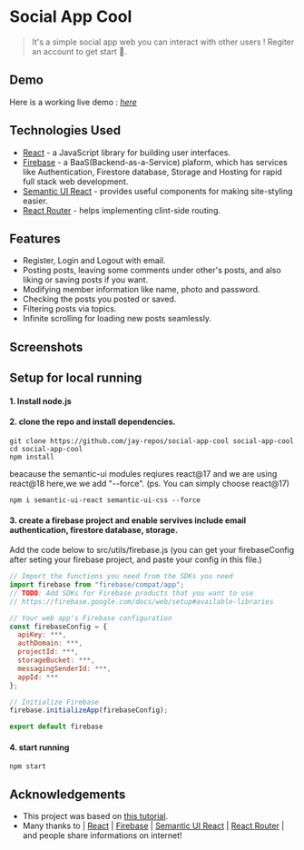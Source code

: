 # Social App Cool
> It's a simple social app web you can interact with other users !
> Regiter an account to get start 🐶.


## Demo
Here is a working live demo :  [_here_](https://social-app-cool.web.app)

## Technologies Used
- [React](https://zh-hant.reactjs.org/) - a JavaScript library for building user interfaces.
- [Firebase](https://firebase.google.com/) - a BaaS(Backend-as-a-Service) plaform, which has services like Authentication, Firestore database, Storage and Hosting for rapid full stack web development.
- [Semantic UI React](https://react.semantic-ui.com/) - provides useful components for making site-styling easier.
- [React Router](https://reactrouter.com/) - helps implementing clint-side routing.

## Features
- Register, Login and Logout with email.
- Posting posts, leaving some comments under other's posts, and also liking or saving posts if you want. 
- Modifying member information like name, photo and password.
- Checking the posts you posted or saved.
- Filtering posts via topics.
- Infinite scrolling for loading new posts seamlessly.

## Screenshots

## Setup for local running
#### 1. Install node.js 
#### 2. clone the repo and install dependencies.
```
git clone https://github.com/jay-repos/social-app-cool social-app-cool
cd social-app-cool
npm install
```
beacause the semantic-ui modules reqiures react@17 and we are using react@18 here,we we add "--force".
(ps. You can simply choose react@17)
```
npm i semantic-ui-react semantic-ui-css --force
```
#### 3. create a firebase project and enable servives include email authentication, firestore database, storage.
Add the code below to src/utils/firebase.js
(you can get your firebaseConfig after seting your firebase project,
and paste your config in this file.)
```javascript
// Import the functions you need from the SDKs you need
import firebase from "firebase/compat/app";
// TODO: Add SDKs for Firebase products that you want to use
// https://firebase.google.com/docs/web/setup#available-libraries

// Your web app's Firebase configuration
const firebaseConfig = {
  apiKey: ***,
  authDomain: ***,
  projectId: ***,
  storageBucket: ***,
  messagingSenderId: ***,
  appId: ***
};

// Initialize Firebase
firebase.initializeApp(firebaseConfig);

export default firebase
```
#### 4. start running
```
npm start
```

## Acknowledgements
- This project was based on [this tutorial](https://www.youtube.com/watch?v=EwvFcFpZWio&list=PLddLA9QpG2T2__tPfi6nwaL8Rf_wWQaz7).
- Many thanks to | [React](https://zh-hant.reactjs.org/) | [Firebase](https://firebase.google.com/) | [Semantic UI React](https://react.semantic-ui.com/) |  [React Router](https://reactrouter.com/) | and people share informations on internet!
